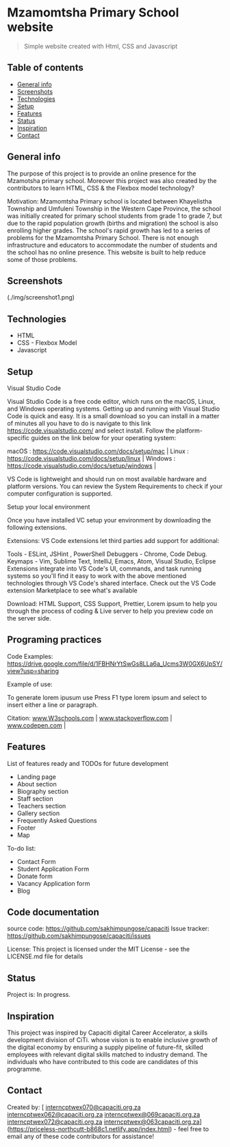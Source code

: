 # Mzamomtsha Primary School website
> Simple website created with Html, CSS and Javascript

## Table of contents
* [General info](#general-info)
* [Screenshots](#screenshots)
* [Technologies](#technologies)
* [Setup](#setup)
* [Features](#features)
* [Status](#status)
* [Inspiration](#inspiration)
* [Contact](#contact)

## General info
The purpose of this project is to provide an online presence for the Mzamotsha primary school.
 Moreover this project was also created by the contributors to learn HTML, CSS & the Flexbox model technology? 

Motivation: Mzamomtsha Primary school is located between Khayelistha Township and Umfuleni Township in the Western Cape Province, the school was initially created for primary school students from grade 1 to grade 7, but due to the rapid population growth (births and migration) the school is also enrolling higher grades. The school's rapid growth has led to a series of problems for the Mzamomtsha Primary School. There is not enough infrastructure and educators to accommodate the number of students and the school has no online presence. This website is built to help reduce some of those problems.


## Screenshots
(./img/screenshot1.png)

## Technologies
  
* HTML 
* CSS - Flexbox Model
* Javascript

## Setup
Visual Studio Code

Visual Studio Code is a free code editor, which runs on the macOS, Linux, and Windows operating systems.
Getting up and running with Visual Studio Code is quick and easy. It is a small download so you can install in a matter of minutes all you have to do is navigate to this link https://code.visualstudio.com/ and select install. 
Follow the platform-specific guides on the link below for your operating system:

macOS : https://code.visualstudio.com/docs/setup/mac |
Linux : https://code.visualstudio.com/docs/setup/linux |
Windows : https://code.visualstudio.com/docs/setup/windows |

VS Code is lightweight and should run on most available hardware and platform versions. You can review the System Requirements to check if your computer configuration is supported.

Setup your local environment

Once you have installed VC setup your environment by downloading the following extensions.

Extensions:
VS Code extensions let third parties add support for additional:

Tools - ESLint, JSHint , PowerShell
Debuggers - Chrome, Code Debug.
Keymaps - Vim, Sublime Text, IntelliJ, Emacs, Atom, Visual Studio, Eclipse
Extensions integrate into VS Code's UI, commands, and task running systems so you'll find it easy to work with the above mentioned technologies through VS Code's shared interface. Check out the VS Code extension Marketplace to see what's available

Download: HTML Support, CSS Support, Prettier, Lorem ipsum to help you through the process of coding & Live server to help you preview code on the server side.

## Programing practices
 Code Examples: 
https://drive.google.com/file/d/1FBHNrYtSwGs8LLa6a_Ucms3W0GX6UpSY/view?usp=sharing

Example of use: 

 To generate lorem ipusum use Press F1 type lorem ipsum and select to insert either a line or paragraph.

Citation: www.W3schools.com |
         	  www.stackoverflow.com |
          	   www.codepen.com |
          
## Features
List of features ready and TODOs for future development

* Landing page 
* About section
* Biography section
* Staff section
* Teachers section
* Gallery section
* Frequently Asked Questions
* Footer 
* Map

To-do list:
* Contact Form
* Student Application Form
* Donate form
* Vacancy Application form 
* Blog

## Code documentation
 source code: https://github.com/sakhimpungose/capaciti 
 Issue tracker: https://github.com/sakhimpungose/capaciti/issues 
 
License: This project is licensed under the MIT License - see the LICENSE.md file for details

 
## Status

Project is: In progress.

## Inspiration
This project was inspired by Capaciti digital Career Accelerator, a skills development division of CiTi. whose vision is to enable inclusive growth of the digital economy by ensuring a supply pipeline of future-fit, skilled employees with relevant digital skills matched to industry demand. The individuals who have contributed to this code are candidates of this programme.

## Contact
Created by: 
           [ interncptwex070@capaciti.org.za
            interncptwex062@capaciti.org.za
            interncptwex@069capaciti.org.za
            interncptwex072@capaciti.org.za
            interncptwex@063capaciti.org.za]
            (https://priceless-northcutt-b868c1.netlify.app/index.html) 
            - feel free to email any of these code contributors for assistance!
